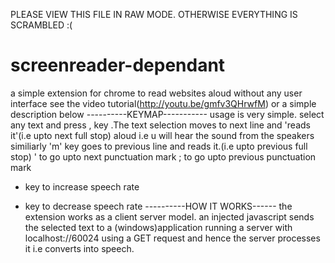 PLEASE VIEW THIS FILE IN RAW MODE. OTHERWISE EVERYTHING IS SCRAMBLED :(

screenreader-dependant
======================

a simple extension for chrome to read websites aloud without any user interface
see the video tutorial(http://youtu.be/gmfv3QHrwfM) or a simple description below
----------KEYMAP-----------
usage is very simple. select any text and press 
, key .The text selection moves to next line and 'reads it'(i.e upto next full stop)
aloud i.e u will hear the sound from the speakers
similiarly 'm' key goes to previous line and reads it.(i.e upto previous full stop)
' to go upto next punctuation mark
; to go upto previous punctuation mark
 + key to increase speech rate
 - key to decrease speech rate
 ----------HOW IT WORKS------
 the extension works as a client server model. an injected javascript sends the selected text to a 
 (windows)application 
running a server with localhost://60024 using a GET request and hence the server processes it i.e 
converts into speech. 

